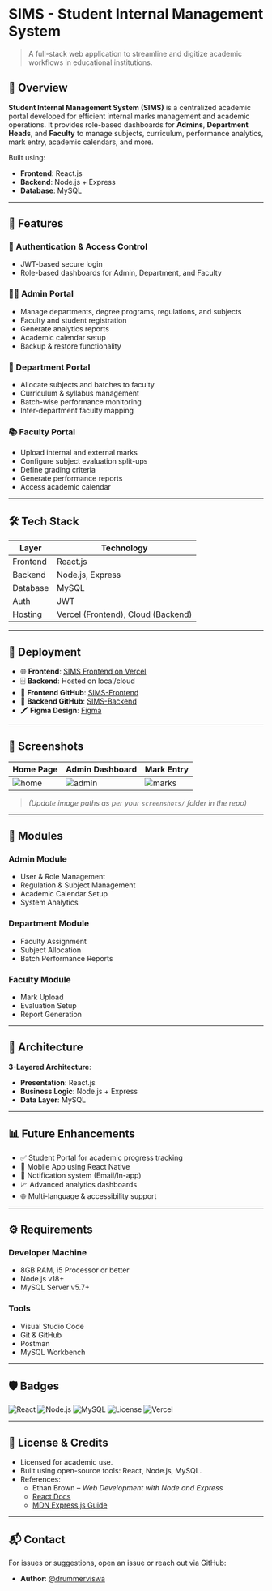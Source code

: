 # SIMS - Student Internal Management System

> A full-stack web application to streamline and digitize academic workflows in educational institutions.

## 📝 Overview

**Student Internal Management System (SIMS)** is a centralized academic portal developed for efficient internal marks management and academic operations. It provides role-based dashboards for **Admins**, **Department Heads**, and **Faculty** to manage subjects, curriculum, performance analytics, mark entry, academic calendars, and more.

Built using:
- **Frontend**: React.js
- **Backend**: Node.js + Express
- **Database**: MySQL

---

## 🌟 Features

### 🔐 Authentication & Access Control
- JWT-based secure login
- Role-based dashboards for Admin, Department, and Faculty

### 🧑‍🏫 Admin Portal
- Manage departments, degree programs, regulations, and subjects
- Faculty and student registration
- Generate analytics reports
- Academic calendar setup
- Backup & restore functionality

### 🏢 Department Portal
- Allocate subjects and batches to faculty
- Curriculum & syllabus management
- Batch-wise performance monitoring
- Inter-department faculty mapping

### 📚 Faculty Portal
- Upload internal and external marks
- Configure subject evaluation split-ups
- Define grading criteria
- Generate performance reports
- Access academic calendar

---

## 🛠️ Tech Stack

| Layer | Technology |
|-------|------------|
| Frontend | React.js |
| Backend | Node.js, Express |
| Database | MySQL |
| Auth | JWT |
| Hosting | Vercel (Frontend), Cloud (Backend) |

---

## 🚀 Deployment

- 🌐 **Frontend**: [SIMS Frontend on Vercel](https://sims-ceg.vercel.app)
- 🗄️ **Backend**: Hosted on local/cloud
- 📂 **Frontend GitHub**: [SIMS-Frontend](https://github.com/drummerviswa/SIMS-Frontend)
- 📂 **Backend GitHub**: [SIMS-Backend](https://github.com/drummerviswa/SIMS-Backend)
- 🖍️ **Figma Design**: [Figma](https://www.figma.com/design/nhqp1vVxJ79tFdNl5GitKU/SIMS-UI?node-id=0-1&t=fXSo3B84Vf6awvFa-0)

---

## 📸 Screenshots

| Home Page | Admin Dashboard | Mark Entry |
|-----------|------------------|-------------|
| ![home](screenshots/home.png) | ![admin](screenshots/admin-dashboard.png) | ![marks](screenshots/mark-entry.png) |

> *(Update image paths as per your `screenshots/` folder in the repo)*

---

## 🧪 Modules

### Admin Module
- User & Role Management
- Regulation & Subject Management
- Academic Calendar Setup
- System Analytics

### Department Module
- Faculty Assignment
- Subject Allocation
- Batch Performance Reports

### Faculty Module
- Mark Upload
- Evaluation Setup
- Report Generation

---

## 📐 Architecture

**3-Layered Architecture**:
- **Presentation**: React.js
- **Business Logic**: Node.js + Express
- **Data Layer**: MySQL

---

## 📊 Future Enhancements

- ✅ Student Portal for academic progress tracking
- 📱 Mobile App using React Native
- 🔔 Notification system (Email/In-app)
- 📈 Advanced analytics dashboards
- 🌐 Multi-language & accessibility support

---

## ⚙️ Requirements

### Developer Machine
- 8GB RAM, i5 Processor or better
- Node.js v18+
- MySQL Server v5.7+

### Tools
- Visual Studio Code
- Git & GitHub
- Postman
- MySQL Workbench

---

## 🛡️ Badges

![React](https://img.shields.io/badge/Frontend-React-blue?logo=react)
![Node.js](https://img.shields.io/badge/Backend-Node.js-brightgreen?logo=node.js)
![MySQL](https://img.shields.io/badge/Database-MySQL-lightblue?logo=mysql)
![License](https://img.shields.io/badge/License-Academic-blue)
![Vercel](https://img.shields.io/badge/Hosted-Vercel-black?logo=vercel)

---

## 💬 License & Credits

- Licensed for academic use.
- Built using open-source tools: React, Node.js, MySQL.
- References:
  - Ethan Brown – *Web Development with Node and Express*
  - [React Docs](https://react.dev)
  - [MDN Express.js Guide](https://developer.mozilla.org)

---

## 📬 Contact

For issues or suggestions, open an issue or reach out via GitHub:

- **Author**: [@drummerviswa](https://github.com/drummerviswa)
